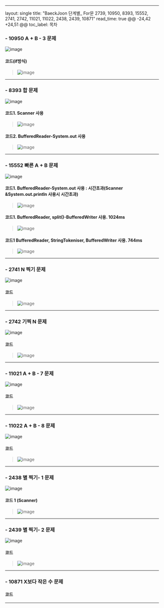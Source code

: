 ﻿---
layout: single
title: "BaeckJoon 단계별_ For문 2739, 10950, 8393, 15552, 2741, 2742, 11021, 11022, 2438, 2439, 10871"
read_time: true
	@@ -24,42 +24,51 @@ toc_label: 목차
### - 10950 A + B - 3 문제
![image](https://user-images.githubusercontent.com/66898243/86443995-08705d80-bd4b-11ea-961b-c286d4512816.png)

#### 코드(if방식)
>  ![image](https://user-images.githubusercontent.com/66898243/86450854-1c20c180-bd55-11ea-82fb-cc90877cb8a5.png)
***
### - 8393 합 문제
![image](https://user-images.githubusercontent.com/66898243/86444050-23db6880-bd4b-11ea-8bb0-e3e8f66eb2e6.png)

#### 코드1. Scanner 사용
>  ![image](https://user-images.githubusercontent.com/66898243/86506826-11763300-be0e-11ea-89bc-33a5ae7dea7e.png)
#### 코드2. BufferedReader-System.out 사용
>  ![image](https://user-images.githubusercontent.com/66898243/86506826-11763300-be0e-11ea-89bc-33a5ae7dea7e.png)
***
### - 15552 빠른 A + B 문제
![image](https://user-images.githubusercontent.com/66898243/86444176-5a18e800-bd4b-11ea-8b8a-7ce4c0d53c86.png)

#### 코드1. BufferedReader-System.out 사용 : 시간초과(Scanner &System.out.println 사용시 시간초과)
>  ![image](https://user-images.githubusercontent.com/66898243/86508539-cbc06700-be1b-11ea-92f9-f388b45faab8.png)
#### 코드1. BufferedReader, split()-BufferedWriter 사용. 1024ms
>  ![image](https://user-images.githubusercontent.com/66898243/86508566-ef83ad00-be1b-11ea-9ddb-04a93168724b.png)
#### 코드1 BufferedReader, StringTokeniser, BufferedWriter 사용. 744ms
>  ![image](https://user-images.githubusercontent.com/66898243/86508582-22c63c00-be1c-11ea-9af0-9655774c869c.png)
***
### - 2741 N 찍기 문제
![image](https://user-images.githubusercontent.com/66898243/86444218-67ce6d80-bd4b-11ea-918d-8af09f0b1c96.png)

#### 코드 
>  ![image](https://user-images.githubusercontent.com/66898243/86508748-72f1ce00-be1d-11ea-9a43-8c9f1855739b.png)
***
### - 2742 기찍 N 문제
![image](https://user-images.githubusercontent.com/66898243/86444332-90566780-bd4b-11ea-841a-6b32ab9bc17f.png)

#### 코드 
>  ![image](https://user-images.githubusercontent.com/66898243/86508780-b3514c00-be1d-11ea-900d-5d093864b02f.png)
***
### - 11021 A + B - 7 문제
![image](https://user-images.githubusercontent.com/66898243/86444501-c72c7d80-bd4b-11ea-9626-6cf655038718.png)

#### 코드 
>  ![image](https://user-images.githubusercontent.com/66898243/86525743-23b3a800-bec6-11ea-90d6-f957c91307b9.png)
***
### - 11022 A + B - 8 문제
![image](https://user-images.githubusercontent.com/66898243/86444593-e9260000-bd4b-11ea-9120-5362c778960d.png)

#### 코드
>  ![image](https://user-images.githubusercontent.com/66898243/86525793-9b81d280-bec6-11ea-92a2-fd0a2e04c3a8.png)
***
### - 2438 별 찍기- 1 문제
![image](https://user-images.githubusercontent.com/66898243/86444665-0d81dc80-bd4c-11ea-977c-c1551eaa7194.png)

#### 코드 1 (Scanner)
> ![image](https://user-images.githubusercontent.com/66898243/86525911-126b9b00-bec8-11ea-93b4-deca5b402009.png)
***
### - 2439 별 찍기- 2 문제
![image](https://user-images.githubusercontent.com/66898243/86448723-1fff1480-bd52-11ea-9905-9776b291a2af.png)

#### 코드 
>  ![image](https://user-images.githubusercontent.com/66898243/86525960-dc7ae680-bec8-11ea-94b4-9bb6632f05ac.png)
***
### - 10871 X보다 작은 수 문제

#### 코드 
>  
***